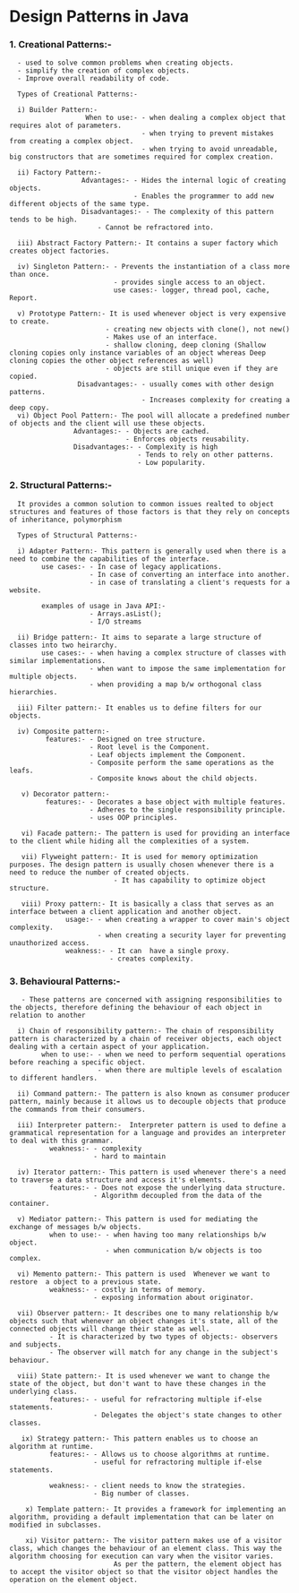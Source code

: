 # Design Patterns in Java

### 1. Creational Patterns:-
      - used to solve common problems when creating objects.
      - simplify the creation of complex objects.
      - Improve overall readability of code.
      
      Types of Creational Patterns:- 
      
      i) Builder Pattern:- 
                       When to use:- - when dealing a complex object that requires alot of parameters.
                                     - when trying to prevent mistakes from creating a complex object.
                                     - when trying to avoid unreadable, big constructors that are sometimes required for complex creation.
                       
      ii) Factory Pattern:- 
                      Advantages:- - Hides the internal logic of creating objects.
                                   - Enables the programmer to add new different objects of the same type.
                      Disadvantages:- - The complexity of this pattern tends to be high.
                          - Cannot be refractored into.
                          
      iii) Abstract Factory Pattern:- It contains a super factory which creates object factories.
      
      iv) Singleton Pattern:- - Prevents the instantiation of a class more than once.
                              - provides single access to an object.
                              use cases:- logger, thread pool, cache, Report.
                             
      v) Prototype Pattern:- It is used whenever object is very expensive to create.
                            - creating new objects with clone(), not new()
                            - Makes use of an interface.
                            - shallow cloning, deep cloning (Shallow cloning copies only instance variables of an object whereas Deep cloning copies the other object references as well)
                            - objects are still unique even if they are copied.
                     Disadvantages:- - usually comes with other design patterns.
                                     - Increases complexity for creating a deep copy.
      vi) Object Pool Pattern:- The pool will allocate a predefined number of objects and the client will use these objects.
                    Advantages:- - Objects are cached.
                                 - Enforces objects reusability.
                    Disadvantages:- - Complexity is high
                                    - Tends to rely on other patterns.
                                    - Low popularity.

### 2. Structural Patterns:- 
      It provides a common solution to common issues realted to object structures and features of those factors is that they rely on concepts of inheritance, polymorphism
      
      Types of Structural Patterns:-
      
      i) Adapter Pattern:- This pattern is generally used when there is a need to combine the capabilities of the interface.
            use cases:- - In case of legacy applications.
                        - In case of converting an interface into another.
                        - in case of translating a client's requests for a website.

            examples of usage in Java API:-
                        - Arrays.asList();
                        - I/O streams
                     
      ii) Bridge pattern:- It aims to separate a large structure of classes into two heirarchy.
            use cases:- - when having a complex structure of classes with similar implementations.
                        - when want to impose the same implementation for multiple objects.
                        - when providing a map b/w orthogonal class hierarchies.

      iii) Filter pattern:- It enables us to define filters for our objects.
      
      iv) Composite pattern:- 
             features:- - Designed on tree structure.
                        - Root level is the Component.
                        - Leaf objects implement the Component.
                        - Composite perform the same operations as the leafs.
                        - Composite knows about the child objects.
                        
       v) Decorator pattern:-
             features:- - Decorates a base object with multiple features.
                        - Adheres to the single responsibility principle.
                        - uses OOP principles.
                        
       vi) Facade pattern:- The pattern is used for providing an interface to the client while hiding all the complexities of a system.
       
       vii) Flyweight pattern:- It is used for memory optimization purposes. The design pattern is usually chosen whenever there is a need to reduce the number of created objects.
                              - It has capability to optimize object structure.
                           
       viii) Proxy pattern:- It is basically a class that serves as an interface between a client application and another object.
                  usage:- - when creating a wrapper to cover main's object complexity.
                          - when creating a security layer for preventing unauthorized access.
                  weakness:- - It can  have a single proxy.
                             - creates complexity.


### 3. Behavioural Patterns:-
       - These patterns are concerned with assigning responsibilities to the objects, therefore defining the behaviour of each object in relation to another
      
      i) Chain of responsibility pattern:- The chain of responsibility pattern is characterized by a chain of receiver objects, each object dealing with a certain aspect of your application.
            when to use:- - when we need to perform sequential operations before reaching a specific object.
                          - when there are multiple levels of escalation to different handlers.
                           
      ii) Command pattern:- The pattern is also known as consumer producer pattern, mainly because it allows us to decouple objects that produce the commands from their consumers.
      
      iii) Interpreter pattern:-  Interpreter pattern is used to define a grammatical representation for a language and provides an interpreter to deal with this grammar.
              weakness:- - complexity
                         - hard to maintain
                         
      iv) Iterator pattern:- This pattern is used whenever there's a need to traverse a data structure and access it's elements.
              features:- - Does not expose the underlying data structure.
                         - Algorithm decoupled from the data of the container.
                     
      v) Mediator pattern:- This pattern is used for mediating the exchange of messages b/w objects.
              when to use:- - when having too many relationships b/w object.
                            - when communication b/w objects is too complex.
                            
      vi) Memento pattern:- This pattern is used  Whenever we want to restore  a object to a previous state.
              weakness:- - costly in terms of memory.
                         - exposing information about originator.
                         
      vii) Observer pattern:- It describes one to many relationship b/w objects such that whenever an object changes it's state, all of the connected objects will change their state as well.
              - It is characterized by two types of objects:- observers and subjects.
              - The observer will match for any change in the subject's behaviour.
              
      viii) State pattern:- It is used whenever we want to change the state of the object, but don't want to have these changes in the underlying class.
              features:- - useful for refractoring multiple if-else statements.
                         - Delegates the object's state changes to other classes.
                        
       ix) Strategy pattern:- This pattern enables us to choose an algorithm at runtime.
              features:- - Allows us to choose algorithms at runtime.
                         - useful for refractoring multiple if-else statements.
                         
              weakness:- - client needs to know the strategies.
                         - Big number of classes.
                         
        x) Template pattern:- It provides a framework for implementing an algorithm, providing a default implementation that can be later on modified in subclasses.
        
        xi) Visitor pattern:- The visitor pattern makes use of a visitor class, which changes the behaviour of an element class. This way the algorithm choosing for execution can vary when the visitor varies.
                              As per the pattern, the element object has to accept the visitor object so that the visitor object handles the operation on the element object.
    
             
